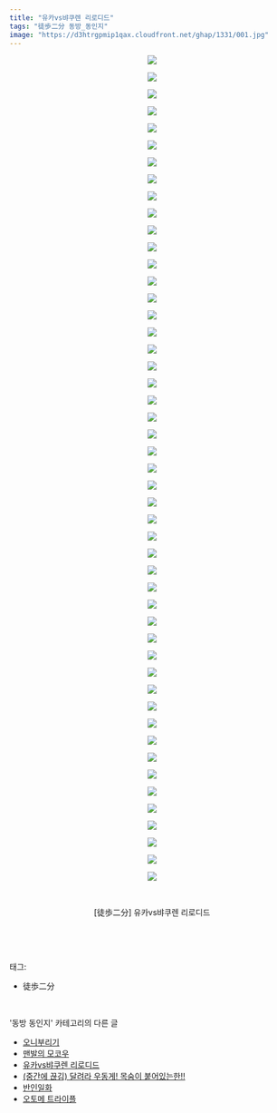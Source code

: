 ```yaml
---
title: "유카vs뱌쿠렌 리로디드"
tags: "徒歩二分 동방_동인지"
image: "https://d3htrgpmip1qax.cloudfront.net/ghap/1331/001.jpg"
---
```

<div class="article">
<p style="text-align: center; clear: none; float: none;"><img src="{{ site.imgserver5 }}/ghap/1331/001.jpg"/></p>
<p style="text-align: center; clear: none; float: none;"><img src="{{ site.imgserver5 }}/ghap/1331/002.jpg"/></p>
<p style="text-align: center; clear: none; float: none;"><img src="{{ site.imgserver5 }}/ghap/1331/003.jpg"/></p>
<p style="text-align: center; clear: none; float: none;"><img src="{{ site.imgserver5 }}/ghap/1331/004.jpg"/></p>
<p style="text-align: center; clear: none; float: none;"><img src="{{ site.imgserver5 }}/ghap/1331/005.jpg"/></p>
<p style="text-align: center; clear: none; float: none;"><img src="{{ site.imgserver5 }}/ghap/1331/006.jpg"/></p>
<p style="text-align: center; clear: none; float: none;"><img src="{{ site.imgserver5 }}/ghap/1331/007.jpg"/></p>
<p style="text-align: center; clear: none; float: none;"><img src="{{ site.imgserver5 }}/ghap/1331/008.jpg"/></p>
<p style="text-align: center; clear: none; float: none;"><img src="{{ site.imgserver5 }}/ghap/1331/009.jpg"/></p>
<p style="text-align: center; clear: none; float: none;"><img src="{{ site.imgserver5 }}/ghap/1331/010.jpg"/></p>
<p style="text-align: center; clear: none; float: none;"><img src="{{ site.imgserver5 }}/ghap/1331/011.jpg"/></p>
<p style="text-align: center; clear: none; float: none;"><img src="{{ site.imgserver5 }}/ghap/1331/012.jpg"/></p>
<p style="text-align: center; clear: none; float: none;"><img src="{{ site.imgserver5 }}/ghap/1331/013.jpg"/></p>
<p style="text-align: center; clear: none; float: none;"><img src="{{ site.imgserver5 }}/ghap/1331/014.jpg"/></p>
<p style="text-align: center; clear: none; float: none;"><img src="{{ site.imgserver5 }}/ghap/1331/015.jpg"/></p>
<p style="text-align: center; clear: none; float: none;"><img src="{{ site.imgserver5 }}/ghap/1331/016.jpg"/></p>
<p style="text-align: center; clear: none; float: none;"><img src="{{ site.imgserver5 }}/ghap/1331/017.jpg"/></p>
<p style="text-align: center; clear: none; float: none;"><img src="{{ site.imgserver5 }}/ghap/1331/018.jpg"/></p>
<p style="text-align: center; clear: none; float: none;"><img src="{{ site.imgserver5 }}/ghap/1331/019.jpg"/></p>
<p style="text-align: center; clear: none; float: none;"><img src="{{ site.imgserver5 }}/ghap/1331/020.jpg"/></p>
<p style="text-align: center; clear: none; float: none;"><img src="{{ site.imgserver5 }}/ghap/1331/021.jpg"/></p>
<p style="text-align: center; clear: none; float: none;"><img src="{{ site.imgserver5 }}/ghap/1331/022.jpg"/></p>
<p style="text-align: center; clear: none; float: none;"><img src="{{ site.imgserver5 }}/ghap/1331/023.jpg"/></p>
<p style="text-align: center; clear: none; float: none;"><img src="{{ site.imgserver5 }}/ghap/1331/024.jpg"/></p>
<p style="text-align: center; clear: none; float: none;"><img src="{{ site.imgserver5 }}/ghap/1331/025.jpg"/></p>
<p style="text-align: center; clear: none; float: none;"><img src="{{ site.imgserver5 }}/ghap/1331/026.jpg"/></p>
<p style="text-align: center; clear: none; float: none;"><img src="{{ site.imgserver5 }}/ghap/1331/027.jpg"/></p>
<p style="text-align: center; clear: none; float: none;"><img src="{{ site.imgserver5 }}/ghap/1331/028.jpg"/></p>
<p style="text-align: center; clear: none; float: none;"><img src="{{ site.imgserver5 }}/ghap/1331/029.jpg"/></p>
<p style="text-align: center; clear: none; float: none;"><img src="{{ site.imgserver5 }}/ghap/1331/030.jpg"/></p>
<p style="text-align: center; clear: none; float: none;"><img src="{{ site.imgserver5 }}/ghap/1331/031.jpg"/></p>
<p style="text-align: center; clear: none; float: none;"><img src="{{ site.imgserver5 }}/ghap/1331/032.jpg"/></p>
<p style="text-align: center; clear: none; float: none;"><img src="{{ site.imgserver5 }}/ghap/1331/033.jpg"/></p>
<p style="text-align: center; clear: none; float: none;"><img src="{{ site.imgserver5 }}/ghap/1331/034.jpg"/></p>
<p style="text-align: center; clear: none; float: none;"><img src="{{ site.imgserver5 }}/ghap/1331/035.jpg"/></p>
<p style="text-align: center; clear: none; float: none;"><img src="{{ site.imgserver5 }}/ghap/1331/036.jpg"/></p>
<p style="text-align: center; clear: none; float: none;"><img src="{{ site.imgserver5 }}/ghap/1331/037.jpg"/></p>
<p style="text-align: center; clear: none; float: none;"><img src="{{ site.imgserver5 }}/ghap/1331/038.jpg"/></p>
<p style="text-align: center; clear: none; float: none;"><img src="{{ site.imgserver5 }}/ghap/1331/039.jpg"/></p>
<p style="text-align: center; clear: none; float: none;"><img src="{{ site.imgserver5 }}/ghap/1331/040.jpg"/></p>
<p style="text-align: center; clear: none; float: none;"><img src="{{ site.imgserver5 }}/ghap/1331/041.jpg"/></p>
<p style="text-align: center; clear: none; float: none;"><img src="{{ site.imgserver5 }}/ghap/1331/042.jpg"/></p>
<p style="text-align: center; clear: none; float: none;"><img src="{{ site.imgserver5 }}/ghap/1331/043.jpg"/></p>
<p style="text-align: center; clear: none; float: none;"><img src="{{ site.imgserver5 }}/ghap/1331/044.jpg"/></p>
<p style="text-align: center; clear: none; float: none;"><img src="{{ site.imgserver5 }}/ghap/1331/045.jpg"/></p>
<p style="text-align: center; clear: none; float: none;"><img src="{{ site.imgserver5 }}/ghap/1331/046.jpg"/></p>
<p style="text-align: center; clear: none; float: none;"><img src="{{ site.imgserver5 }}/ghap/1331/047.jpg"/></p>
<p style="text-align: center; clear: none; float: none;"><img src="{{ site.imgserver5 }}/ghap/1331/048.jpg"/></p>
<p style="text-align: center; clear: none; float: none;"><img src="{{ site.imgserver5 }}/ghap/1331/049.jpg"/></p>
<p style="text-align: center; clear: none; float: none;"><br/></p>
<p style="text-align: center; clear: none; float: none;">[徒歩二分] 유카vs뱌쿠렌 리로디드</p>
<p><br/></p>
</div><br/>
<div class="tagTrail">
<p>태그: </p>
<ul>
<li>徒歩二分</li>
</ul>
</div><br/>
<div class="another">
<p>'동방 동인지' 카테고리의 다른 글</p>
<ul>
<li><a href="/ghap_1334">오니부리기</a></li>
<li><a href="/ghap_1333">맨발의 모코우</a></li>
<li><a href="/ghap_1331">유카vs뱌쿠렌 리로디드</a></li>
<li><a href="/ghap_1330">(중간에 끊김) 달려라 우동게! 목숨이 붙어있는한!!</a></li>
<li><a href="/ghap_1329">반인일화</a></li>
<li><a href="/ghap_1328">오토메 트라이플</a></li>
</ul>
</div><br/>
<div class="cb_module cb_fluid">
<div class="cb_wrt cb_profile">
</div><!-- commentList close -->
</div><br/>
